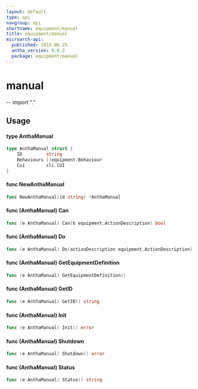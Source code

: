 ```yaml
---
layout: default
type: api
navgroup: api
shortname: equipment/manual
title: equipment/manual
microarch-api:
  published: 2015-06-25
  antha_version: 0.0.2
  package: equipment/manual
---
```

# manual
--
    import "."


## Usage

#### type AnthaManual

```go
type AnthaManual struct {
	ID         string
	Behaviours []equipment.Behaviour
	Cui        cli.CUI
}
```


#### func  NewAnthaManual

```go
func NewAnthaManual(id string) *AnthaManual
```

#### func (AnthaManual) Can

```go
func (e AnthaManual) Can(b equipment.ActionDescription) bool
```

#### func (AnthaManual) Do

```go
func (e AnthaManual) Do(actionDescription equipment.ActionDescription) error
```

#### func (AnthaManual) GetEquipmentDefinition

```go
func (e AnthaManual) GetEquipmentDefinition()
```

#### func (AnthaManual) GetID

```go
func (e AnthaManual) GetID() string
```

#### func (AnthaManual) Init

```go
func (e AnthaManual) Init() error
```

#### func (AnthaManual) Shutdown

```go
func (e AnthaManual) Shutdown() error
```

#### func (AnthaManual) Status

```go
func (e AnthaManual) Status() string
```
